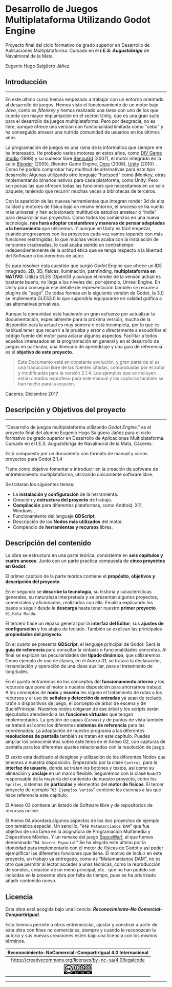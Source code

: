 # Desarrollo de Juegos Multiplataforma Utilizando Godot Engine

Proyecto final del ciclo formativo de grado superior en Desarrollo de Aplicaciones Multiplataforma. Cursado en el ***I.E.S. Augustóbriga*** de Navalmoral de la Mata, 

Eugenio Hugo Salgüero Jáñez.

## Introducción

---

En este último curso hemos empezado a trabajar con un entorno orientado al desarrollo de juegos. Hemos visto el funcionamiento de un motor bajo _Java_, como es _jMonkey_ y hemos realizado una tarea con uno de los que cuenta con mayor implantación en el sector: Unity, que es una gran suite para el desarrollo de juegos multiplataforma. Pero por desgracia, no es libre, aunque ofrece una versión con funcionalidad limitada como "cebo" y ha conseguido amasar una nutrida comunidad de usuarios en los últimos años.

La programación de juegos es una rama de la informática que siempre me ha interesado. He probado varios motores en estos años, como [DIV Game Studio] (1998) y su sucesor libre [BennuGd] (2007), el motor integrado en la suite [Blender] (2005), Blender Game Engine, [Ogre] (2008), [Unity] (2010) .. Como he podido comprobar hay multitud de alternativas para este tipo desarrollo: Algunas utilizando otro lenguaje “huésped” como jMonkey, otras implementando binarios nativos para cada plataforma, como Unity. Pero son pocas las que ofrecen todas las funciones que necesitamos en un solo paquete, teniendo que recurrir muchas veces a bibliotecas de terceros.

Con la aparición de las nuevas herramientas que integran render 3d de alta calidad y motores de física bajo un mismo entorno, el proceso se ha vuelto más universal y han eclosionado multitud de estudios amateur o “indie” para desarrollar sus proyectos. Como todos los comienzos en una nueva tecnología, **nos hará adoptar costumbres y maneras de pensar adaptadas a la herramienta** que utilicemos. Y aunque en Unity es fácil empezar, cuando progresamos con los proyectos cada vez vamos topando con más funciones restringidas, lo que muchas veces acaba con la instalación de versiones crackeadas, lo cual acaba siendo un contratiempo independientemente de la actitud ética que se tenga respecto a la libertad del Software o los derechos de autor.

Es para resolver esta cuestión que surgió _Godot_ Engine que ofrece un IDE Integrado, 2D, 3D, físicas, iluminación, pathfinding, **multiplataforma en NATIVO**. Utiliza GLES (OpenGl) y aunque el render de la versión actual es bastante bueno, no llega a los niveles del, por ejemplo, Unreal Engine. En Unity para conseguir ese detalle de representación también se recurre a plugins de “pago”. De todas formas en la siguiente versión de Godot, la 3.0 se implementa GLES3.0 lo que supondría equipararse en calidad gráfica a las alternativas privativas.

Aunque la comunidad está haciendo un gran esfuerzo por actualizar la documentación, especialmente para la próxima versión, mucha de la disponible para la actual es muy somera o está incompleta, por lo que es habitual tener que recurrir a la prueba y error o directamente a escudriñar el código fuente del motor para aclarar algunos aspectos. Facilitar a todos aquellos interesados en la programación en general y en el desarrollo de juegos en particular, una itinerario de aprendizaje y una guía de referencia es el **objetivo de este proyecto**.

> Este Documento está en constante evolución, y gran parte de el es una traducción libre de las fuentes citadas, comprobadas por el autor y modificadas para la versión 2.1.4. Los ejemplos que se incluyen están creados exprofeso para este manual y las capturas también se han hecho para la ocasión.

Cáceres.
Diciembre 2017

## Descripción y Objetivos del proyecto

---

“Desarrollo de juegos multiplataforma utilizando _Godot Engine_.” es el proyecto final del alumno Eugenio Hugo Salgüero Jáñez para el ciclo formativo de grado superior en Desarrollo de Aplicaciones Multiplataforma. Cursado en el I.E.S. Augustóbriga de Navalmoral de la Mata, Cáceres.

Está compuesto por un documento con formato de manual y varios proyectos para Godot 2.1.4

Tiene como objetivo fomentar e introducir en la creación de software de entretenimiento multiplataforma, utilizando únicamente software libre.

Se trataran los siguientes temas:

- La **instalación y configuración** de la herramienta.
- Creación y **estructura del proyecto** de trabajo.
- **Compilación** para diferentes plataformas, como Android, X11, Windows…
- Funcionamiento del lenguaje **GDScript**.
- Descripción de los **Nodos más utilizados** del motor.
- Compendio de **herramientas y recursos** libres.

## Descripción del contenido

La obra se estructura en una parte teórica, consistente en **seis capítulos y cuatro anexos**. Junto con un parte practica compuesta de **cinco proyectos en Godot**.

El primer capítulo de la parte teórica contiene el **propósito, objetivos y descripción del proyecto**.

En el segundo se **describe la tecnología**, su historia y características generales, su naturaleza interpretada y se presentan algunos proyectos, comerciales y aficionados, realizados con ella. Finaliza explicando los pasos a seguir desde la **descarga** hasta tener nuestro **primer proyecto** `01_Hola Mundo`.

El tercero hace un repaso general por la **interfaz del Editor**, sus **ajustes de configuración** y los atajos de teclado. También se explican las principales **propiedades del proyecto**.

En el cuarto se presenta **GDScript**, el lenguaje principal de Godot. Será la **guía de referencia** para consultar la sintaxis o funcionalidades concretas. Al final se explican las peculiaridades del **tipado dinámico**, que utilizaremos. Como ejemplo de uso de clases, en el Anexo 01, se tratará la declaración, instanciación y operación de una clase auxiliar, para el tratamiento de longitudes.

En el quinto entraremos en los conceptos del **funcionamiento interno** y los recursos que pone el motor a nuestra disposición para ahorrarnos trabajo. A los conceptos de **nodo** y **escena** les siguen el tratamiento de rutas a los recursos y el uso de **señales y detección de entradas** ya sean de teclado, ratón o dispositivos de juego, el concepto de árbol de escena y de BuclePrincipal.  Nuestros nodos colgaran de ese árbol y los scripts serán ejecutados atendiendo a las **funciones virtuale**s que tengan implementados. La gestión de capas (`Canvas`) y de puntos de vista también se tratará así como los diferentes **sistemas de referencia** para las coordenadas. La adaptación de nuestro programa a las diferentes **resoluciones de pantalla** también se tratan en este capítulo. Puedes ampliar los conocimientos sobre este tema en el Anexo 02, con capturas de pantalla para los diferentes ajustes relacionados con la resolución de juego.

El sexto está dedicado al desglose y utilización de los diferentes Nodos que tenemos a nuestra disposición. Empezando por la clase `Control`, para la **interfaz de usuario**, donde se tratan los botones y textos, así como su alineación y **anclaje** en un marco flexible. Seguiremos con la clase `Node2D` responsable de la mayoría del contenido de nuestro proyecto, como los `Sprites`, sistemas de **partículas** y elementos del **motor de físicas**. El tercer proyecto de ejemplo “`03 Ejemplos Varios`” contiene las escenas a las que hace referencia este capítulo.

El Anexo 03 contiene un listado de Software libre y de repositorios de recursos online.

El Anexo 04 abordará algunos aspectos de los dos proyectos de ejemplo con temática espacial. Un sencillo, “`04B Matamarcianos DAM`” que fue objetivo de una tarea en la asignatura de Programación Multimedia y Dispositivos Móviles. Y un remake del juego [SpaceWar!], al que hemos denominado “`04 Guerra Espacial`” Se ha elegido este último por la idoneidad para implementarlo con el motor de físicas de Godot y así poder ejemplificar las diferentes funciones que tiene. El motivo de incluir en este proyecto, un trabajo ya entregado, como es “Matamarcianos DAM”, no es otro que permitir al lector acceder a unas técnicas, como la reproducción de sonidos, creación de un menú principal, etc.. que no han podido ser incluidas en la presente obra por falta de tiempo, pues se ha priorizado añadir contenido nuevo.

## Licencia

Esta obra está acogida bajo una licencia: ***Reconocimiento-No Comercial-CompartirIgual***.

Esta licencia permite a otros entremezclar, ajustar y construir a partir de esta obra con fines no comerciales, siempre y cuando le reconozcan la autoría y sus nuevas creaciones estén bajo una licencia con los mismos términos.

|**Reconocimiento-NoComercial-CompartirIgual 4.0 Internacional**|
|:-:|
|<https://creativecommons.org/licenses/by-nc-sa/4.0/legalcode>|
|![CC4]|

---

[DIV Game Studio]: https://es.wikipedia.org/wiki/DIV_Games_Studio
[BennuGd]: http://www.bennugd.org/es
[Blender]: https://www.blender.org/
[Ogre]: https://www.ogre3d.org/
[Unity]: https://unity3d.com/
[SpaceWar!]: https://es.wikipedia.org/wiki/Spacewar!

[CC4]: ./img/cc.png
